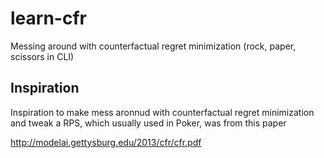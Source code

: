# learn-cfr
Messing around with counterfactual regret minimization (rock, paper, scissors in CLI) 

## Inspiration 

Inspiration to make mess aronnud with counterfactual regret minimization and tweak a RPS, which usually used in Poker, was from this paper

http://modelai.gettysburg.edu/2013/cfr/cfr.pdf
